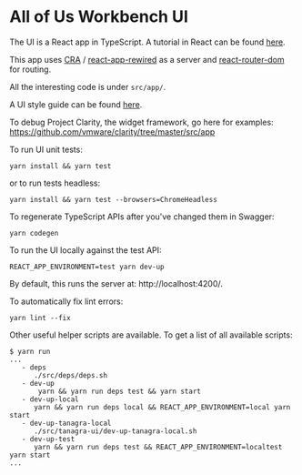 # All of Us Workbench UI

The UI is a React app in TypeScript. 
A tutorial in React can be found [here](https://reactjs.org/tutorial/tutorial.html).

This app uses [CRA](https://create-react-app.dev/docs/getting-started/) / [react-app-rewired](https://www.npmjs.com/package/react-app-rewired) as a server and [react-router-dom](https://reactrouter.com/web/guides/quick-start) for routing.

All the interesting code is under `src/app/`.

A UI style guide can be found [here](https://github.com/all-of-us/workbench/wiki/UI-Style-Guide).

To debug Project Clarity, the widget framework, go here for examples:
https://github.com/vmware/clarity/tree/master/src/app

To run UI unit tests:

`yarn install && yarn test`

or to run tests headless:

`yarn install && yarn test --browsers=ChromeHeadless`

To regenerate TypeScript APIs after you've changed them in Swagger:

`yarn codegen`

To run the UI locally against the test API:

`REACT_APP_ENVIRONMENT=test yarn dev-up`

By default, this runs the server at: http://localhost:4200/.

To automatically fix lint errors:

`yarn lint --fix`

Other useful helper scripts are available. To get a list of all available scripts:

```
$ yarn run
...
   - deps
      ./src/deps/deps.sh
   - dev-up
       yarn && yarn run deps test && yarn start
   - dev-up-local
      yarn && yarn run deps local && REACT_APP_ENVIRONMENT=local yarn start
   - dev-up-tanagra-local
      ./src/tanagra-ui/dev-up-tanagra-local.sh
   - dev-up-test
      yarn && yarn run deps test && REACT_APP_ENVIRONMENT=localtest yarn start
...
```
